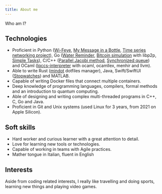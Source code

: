 ```yaml
---
title: About me
---
```


Who am I?


## Technologies
- Proficient in Python ([Wi-Feye](https://github.com/wi-feye/wi-feye), [My Message in a Bottle](https://github.com/ASE-2021-Squad8/MMIAB-microservices-based), [Time series networking project](https://github.com/0xfederama/university/tree/main/bachelor/network-management-2021)), Go ([Water Reminder](https://github.com/0xfederama/water-reminder), [Bitcoin simulation](https://github.com/0xfederama/bitcoin-simulation-libp2p) with libp2p, [Simple Tasks](https://github.com/0xfederama/simple-tasks)), C/C++ ([Parallel Jacobi method](https://github.com/0xfederama/university/tree/main/master/parallel-programming-2022), [Synchronized queue](https://github.com/0xfederama/synchronized-queue)) and OCaml ([lqccs-interpreter](https://github.com/Lab-Innovative-Software-Quantum/lqccs-interpreter) with ocaml, ocamllex, menhir and llvm).
- Able to write Rust ([mindot](https://github.com/0xfederama/mindot/) dotfiles manager), Java, Swift/SwiftUI ([Stopwatches](https://github.com/0xfederama/stopwatches)) and MATLAB.
- Capable of writing Docker files that connect multiple containers.
- Deep knowledge of programming languages, compilers, formal methods and an introduction to quantum computing.
- Able of designing and writing complex multi-threaded programs in C++, C, Go and Java.
- Proficient in Git and Unix systems (used Linux for 3 years, from 2021 on Apple Silicon).

## Soft skills
- Hard worker and curious learner with a great attention to detail.
- Love for learning new tools or technologies.
- Capable of working in teams with Agile practices.
- Mather tongue in Italian, fluent in English

## Interests
Aside from coding related interests, I really like travelling and doing sports, learning new things and playing video games.
